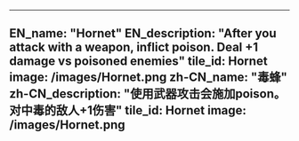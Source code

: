 ---

EN_name: "Hornet"
EN_description: "After you attack with a weapon, inflict poison.  Deal +1 damage vs poisoned enemies"
tile_id: Hornet
image: /images/Hornet.png
zh-CN_name: "毒蜂"
zh-CN_description: "使用武器攻击会施加poison。对中毒的敌人+1伤害"
tile_id: Hornet
image: /images/Hornet.png
---